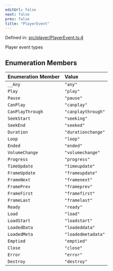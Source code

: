 ```yaml
---
editUrl: false
next: false
prev: false
title: "PlayerEvent"
---
```


Defined in: [src/player/PlayerEvent.ts:4](https://github.com/jaames/flipnote.js/blob/a8a7e56268fb7f3a0039ade6ddc69a607deedd27/src/player/PlayerEvent.ts#L4)

Player event types

## Enumeration Members

| Enumeration Member | Value |
| :------ | :------ |
| <a id="__any"></a> `__Any` | `"any"` |
| <a id="play"></a> `Play` | `"play"` |
| <a id="pause"></a> `Pause` | `"pause"` |
| <a id="canplay"></a> `CanPlay` | `"canplay"` |
| <a id="canplaythrough"></a> `CanPlayThrough` | `"canplaythrough"` |
| <a id="seekstart"></a> `SeekStart` | `"seeking"` |
| <a id="seekend"></a> `SeekEnd` | `"seeked"` |
| <a id="duration"></a> `Duration` | `"durationchange"` |
| <a id="loop"></a> `Loop` | `"loop"` |
| <a id="ended"></a> `Ended` | `"ended"` |
| <a id="volumechange"></a> `VolumeChange` | `"volumechange"` |
| <a id="progress"></a> `Progress` | `"progress"` |
| <a id="timeupdate"></a> `TimeUpdate` | `"timeupdate"` |
| <a id="frameupdate"></a> `FrameUpdate` | `"frameupdate"` |
| <a id="framenext"></a> `FrameNext` | `"framenext"` |
| <a id="frameprev"></a> `FramePrev` | `"frameprev"` |
| <a id="framefirst"></a> `FrameFirst` | `"framefirst"` |
| <a id="framelast"></a> `FrameLast` | `"framelast"` |
| <a id="ready"></a> `Ready` | `"ready"` |
| <a id="load"></a> `Load` | `"load"` |
| <a id="loadstart"></a> `LoadStart` | `"loadstart"` |
| <a id="loadeddata"></a> `LoadedData` | `"loadeddata"` |
| <a id="loadedmeta"></a> `LoadedMeta` | `"loadedmetadata"` |
| <a id="emptied"></a> `Emptied` | `"emptied"` |
| <a id="close"></a> `Close` | `"close"` |
| <a id="error"></a> `Error` | `"error"` |
| <a id="destroy"></a> `Destroy` | `"destroy"` |
